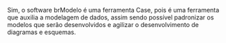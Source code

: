 Sim, o software brModelo é uma ferramenta Case, pois é uma 
ferramenta que auxilia a modelagem de dados, assim sendo possível 
padronizar os modelos que serão desenvolvidos e agilizar o 
desenvolvimento de diagramas e esquemas.